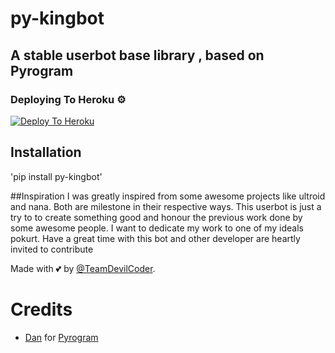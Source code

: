 # py-kingbot
## A stable userbot base library , based on Pyrogram


### Deploying To Heroku ⚙
[![Deploy To Heroku](https://www.herokucdn.com/deploy/button.svg)](https://heroku.com/deploy?template=https://github.com/edguru/king_userbot)

## Installation 
'pip install py-kingbot'

##Inspiration 
I was greatly inspired from some awesome projects like ultroid and nana. Both are milestone in their respective ways. This userbot is just a try to to create something good and honour the previous work done by some awesome people. I want to dedicate my work to one of my ideals pokurt. Have a great time with this bot and other developer are heartly invited to contribute


Made with 💕 by [@TeamDevilCoder](https://t.me/devilcodes_network).

# Credits
* [Dan](https://github.com/delivrance) for [Pyrogram](https://github.com/pyrogram/pyrogram)
